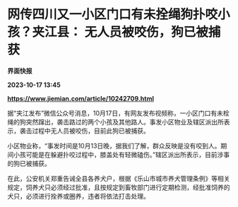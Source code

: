 # 网传四川又一小区门口有未拴绳狗扑咬小孩？夹江县： 无人员被咬伤，狗已被捕获
**界面快报**

**2023-10-17 13:45**

**https://www.jiemian.com/article/10242709.html**

据“夹江发布”微信公众号消息，10月17日，有网友发布视频称，一小区门口有未栓绳的狗突然蹿出，袭击路过的两个小孩及其他路人。事发小区物业及辖区派出所表示，袭击过程中无人员被咬伤，目前此狗已被捕获。

小区物业称，“事发时间是10月13日晚，据我们了解，群众反映是没有咬到人。期间小孩可能是在躲避扑咬过程中，膝盖处有轻微磕伤。”辖区派出所表示，目前涉事的狗已被捕获。

在此，公安机关郑重告诫全县各养犬户，根据《乐山市城市养犬管理条例》等相关规定，饲养犬只必须经过批准，且按规定到畜牧部门进行定期检测，经批准饲养的犬只，必须进行拴养或圈养，违者将依法打击处理。